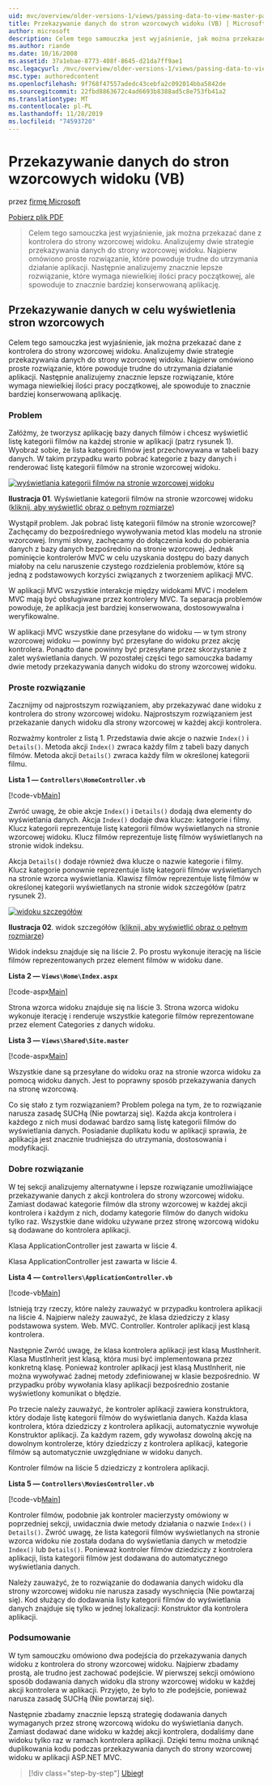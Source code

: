 ```yaml
---
uid: mvc/overview/older-versions-1/views/passing-data-to-view-master-pages-vb
title: Przekazywanie danych do stron wzorcowych widoku (VB) | Microsoft Docs
author: microsoft
description: Celem tego samouczka jest wyjaśnienie, jak można przekazać dane z kontrolera do strony wzorcowej widoku. Analizujemy dwie strategie przekazywania danych do widoku m...
ms.author: riande
ms.date: 10/16/2008
ms.assetid: 37a1ebae-8773-408f-8645-d21da7ff9ae1
msc.legacyurl: /mvc/overview/older-versions-1/views/passing-data-to-view-master-pages-vb
msc.type: authoredcontent
ms.openlocfilehash: 9f768f47557adedc43cebfa2c092014bba5842de
ms.sourcegitcommit: 22fbd8863672c4ad6693b8388ad5c8e753fb41a2
ms.translationtype: MT
ms.contentlocale: pl-PL
ms.lasthandoff: 11/28/2019
ms.locfileid: "74593720"
---
```

# <a name="passing-data-to-view-master-pages-vb"></a>Przekazywanie danych do stron wzorcowych widoku (VB)

przez [firmę Microsoft](https://github.com/microsoft)

[Pobierz plik PDF](https://download.microsoft.com/download/e/f/3/ef3f2ff6-7424-48f7-bdaa-180ef64c3490/ASPNET_MVC_Tutorial_13_VB.pdf)

> Celem tego samouczka jest wyjaśnienie, jak można przekazać dane z kontrolera do strony wzorcowej widoku. Analizujemy dwie strategie przekazywania danych do strony wzorcowej widoku. Najpierw omówiono proste rozwiązanie, które powoduje trudne do utrzymania działanie aplikacji. Następnie analizujemy znacznie lepsze rozwiązanie, które wymaga niewielkiej ilości pracy początkowej, ale spowoduje to znacznie bardziej konserwowaną aplikację.

## <a name="passing-data-to-view-master-pages"></a>Przekazywanie danych w celu wyświetlenia stron wzorcowych

Celem tego samouczka jest wyjaśnienie, jak można przekazać dane z kontrolera do strony wzorcowej widoku. Analizujemy dwie strategie przekazywania danych do strony wzorcowej widoku. Najpierw omówiono proste rozwiązanie, które powoduje trudne do utrzymania działanie aplikacji. Następnie analizujemy znacznie lepsze rozwiązanie, które wymaga niewielkiej ilości pracy początkowej, ale spowoduje to znacznie bardziej konserwowaną aplikację.

### <a name="the-problem"></a>Problem

Załóżmy, że tworzysz aplikację bazy danych filmów i chcesz wyświetlić listę kategorii filmów na każdej stronie w aplikacji (patrz rysunek 1). Wyobraź sobie, że lista kategorii filmów jest przechowywana w tabeli bazy danych. W takim przypadku warto pobrać kategorie z bazy danych i renderować listę kategorii filmów na stronie wzorcowej widoku.

[![wyświetlania kategorii filmów na stronie wzorcowej widoku](passing-data-to-view-master-pages-vb/_static/image2.png)](passing-data-to-view-master-pages-vb/_static/image1.png)

**Ilustracja 01**. Wyświetlanie kategorii filmów na stronie wzorcowej widoku ([kliknij, aby wyświetlić obraz o pełnym rozmiarze](passing-data-to-view-master-pages-vb/_static/image3.png))

Wystąpił problem. Jak pobrać listę kategorii filmów na stronie wzorcowej? Zachęcamy do bezpośredniego wywoływania metod klas modelu na stronie wzorcowej. Innymi słowy, zachęcamy do dołączenia kodu do pobierania danych z bazy danych bezpośrednio na stronie wzorcowej. Jednak pominięcie kontrolerów MVC w celu uzyskania dostępu do bazy danych miałoby na celu naruszenie czystego rozdzielenia problemów, które są jedną z podstawowych korzyści związanych z tworzeniem aplikacji MVC.

W aplikacji MVC wszystkie interakcje między widokami MVC i modelem MVC mają być obsługiwane przez kontrolery MVC. Ta separacja problemów powoduje, że aplikacja jest bardziej konserwowana, dostosowywalna i weryfikowalne.

W aplikacji MVC wszystkie dane przesyłane do widoku — w tym strony wzorcowej widoku — powinny być przesyłane do widoku przez akcję kontrolera. Ponadto dane powinny być przesyłane przez skorzystanie z zalet wyświetlania danych. W pozostałej części tego samouczka badamy dwie metody przekazywania danych widoku do strony wzorcowej widoku.

### <a name="the-simple-solution"></a>Proste rozwiązanie

Zacznijmy od najprostszym rozwiązaniem, aby przekazywać dane widoku z kontrolera do strony wzorcowej widoku. Najprostszym rozwiązaniem jest przekazanie danych widoku dla strony wzorcowej w każdej akcji kontrolera.

Rozważmy kontroler z listą 1. Przedstawia dwie akcje o nazwie `Index()` i `Details()`. Metoda akcji `Index()` zwraca każdy film z tabeli bazy danych filmów. Metoda akcji `Details()` zwraca każdy film w określonej kategorii filmu.

**Lista 1 — `Controllers\HomeController.vb`**

[!code-vb[Main](passing-data-to-view-master-pages-vb/samples/sample1.vb)]

Zwróć uwagę, że obie akcje `Index()` i `Details()` dodają dwa elementy do wyświetlania danych. Akcja `Index()` dodaje dwa klucze: kategorie i filmy. Klucz kategorii reprezentuje listę kategorii filmów wyświetlanych na stronie wzorcowej widoku. Klucz filmów reprezentuje listę filmów wyświetlanych na stronie widok indeksu.

Akcja `Details()` dodaje również dwa klucze o nazwie kategorie i filmy. Klucz kategorie ponownie reprezentuje listę kategorii filmów wyświetlanych na stronie wzorca wyświetlania. Klawisz filmów reprezentuje listę filmów w określonej kategorii wyświetlanych na stronie widok szczegółów (patrz rysunek 2).

[![widoku szczegółów](passing-data-to-view-master-pages-vb/_static/image5.png)](passing-data-to-view-master-pages-vb/_static/image4.png)

**Ilustracja 02**. widok szczegółów ([kliknij, aby wyświetlić obraz o pełnym rozmiarze](passing-data-to-view-master-pages-vb/_static/image6.png))

Widok indeksu znajduje się na liście 2. Po prostu wykonuje iterację na liście filmów reprezentowanych przez element filmów w widoku dane.

**Lista 2 — `Views\Home\Index.aspx`**

[!code-aspx[Main](passing-data-to-view-master-pages-vb/samples/sample2.aspx)]

Strona wzorca widoku znajduje się na liście 3. Strona wzorca widoku wykonuje iterację i renderuje wszystkie kategorie filmów reprezentowane przez element Categories z danych widoku.

**Lista 3 — `Views\Shared\Site.master`**

[!code-aspx[Main](passing-data-to-view-master-pages-vb/samples/sample3.aspx)]

Wszystkie dane są przesyłane do widoku oraz na stronie wzorca widoku za pomocą widoku danych. Jest to poprawny sposób przekazywania danych na stronę wzorcową.

Co się stało z tym rozwiązaniem? Problem polega na tym, że to rozwiązanie narusza zasadę SUCHą (Nie powtarzaj się). Każda akcja kontrolera i każdego z nich musi dodawać bardzo samą listę kategorii filmów do wyświetlania danych. Posiadanie duplikatu kodu w aplikacji sprawia, że aplikacja jest znacznie trudniejsza do utrzymania, dostosowania i modyfikacji.

### <a name="the-good-solution"></a>Dobre rozwiązanie

W tej sekcji analizujemy alternatywne i lepsze rozwiązanie umożliwiające przekazywanie danych z akcji kontrolera do strony wzorcowej widoku. Zamiast dodawać kategorie filmów dla strony wzorcowej w każdej akcji kontrolera i każdym z nich, dodamy kategorie filmów do danych widoku tylko raz. Wszystkie dane widoku używane przez stronę wzorcową widoku są dodawane do kontrolera aplikacji.

Klasa ApplicationController jest zawarta w liście 4.

Klasa ApplicationController jest zawarta w liście 4.

**Lista 4 — `Controllers\ApplicationController.vb`**

[!code-vb[Main](passing-data-to-view-master-pages-vb/samples/sample4.vb)]

Istnieją trzy rzeczy, które należy zauważyć w przypadku kontrolera aplikacji na liście 4. Najpierw należy zauważyć, że klasa dziedziczy z klasy podstawowa system. Web. MVC. Controller. Kontroler aplikacji jest klasą kontrolera.

Następnie Zwróć uwagę, że klasa kontrolera aplikacji jest klasą MustInherit. Klasa MustInherit jest klasą, która musi być implementowana przez konkretną klasę. Ponieważ kontroler aplikacji jest klasą MustInherit, nie można wywoływać żadnej metody zdefiniowanej w klasie bezpośrednio. W przypadku próby wywołania klasy aplikacji bezpośrednio zostanie wyświetlony komunikat o błędzie.

Po trzecie należy zauważyć, że kontroler aplikacji zawiera konstruktora, który dodaje listę kategorii filmów do wyświetlania danych. Każda klasa kontrolera, która dziedziczy z kontrolera aplikacji, automatycznie wywołuje Konstruktor aplikacji. Za każdym razem, gdy wywołasz dowolną akcję na dowolnym kontrolerze, który dziedziczy z kontrolera aplikacji, kategorie filmów są automatycznie uwzględniane w widoku danych.

Kontroler filmów na liście 5 dziedziczy z kontrolera aplikacji.

**Lista 5 — `Controllers\MoviesController.vb`**

[!code-vb[Main](passing-data-to-view-master-pages-vb/samples/sample5.vb)]

Kontroler filmów, podobnie jak kontroler macierzysty omówiony w poprzedniej sekcji, uwidacznia dwie metody działania o nazwie `Index()` i `Details()`. Zwróć uwagę, że lista kategorii filmów wyświetlanych na stronie wzorca widoku nie została dodana do wyświetlania danych w metodzie `Index()` lub `Details()`. Ponieważ kontroler filmów dziedziczy z kontrolera aplikacji, lista kategorii filmów jest dodawana do automatycznego wyświetlania danych.

Należy zauważyć, że to rozwiązanie do dodawania danych widoku dla strony wzorcowej widoku nie narusza zasady wyschnięcia (Nie powtarzaj się). Kod służący do dodawania listy kategorii filmów do wyświetlania danych znajduje się tylko w jednej lokalizacji: Konstruktor dla kontrolera aplikacji.

### <a name="summary"></a>Podsumowanie

W tym samouczku omówiono dwa podejścia do przekazywania danych widoku z kontrolera do strony wzorcowej widoku. Najpierw zbadamy prostą, ale trudno jest zachować podejście. W pierwszej sekcji omówiono sposób dodawania danych widoku dla strony wzorcowej widoku w każdej akcji kontrolera w aplikacji. Przyjęto, że było to złe podejście, ponieważ narusza zasadę SUCHą (Nie powtarzaj się).

Następnie zbadamy znacznie lepszą strategię dodawania danych wymaganych przez stronę wzorcową widoku do wyświetlania danych. Zamiast dodawać dane widoku w każdej akcji kontrolera, dodaliśmy dane widoku tylko raz w ramach kontrolera aplikacji. Dzięki temu można uniknąć duplikowania kodu podczas przekazywania danych do strony wzorcowej widoku w aplikacji ASP.NET MVC.

> [!div class="step-by-step"]
> [Ubiegł](creating-page-layouts-with-view-master-pages-vb.md)
